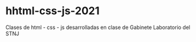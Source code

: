 # hhtml-css-js-2021
Clases de html - css - js desarrolladas en clase de Gabinete Laboratorio del STNJ
